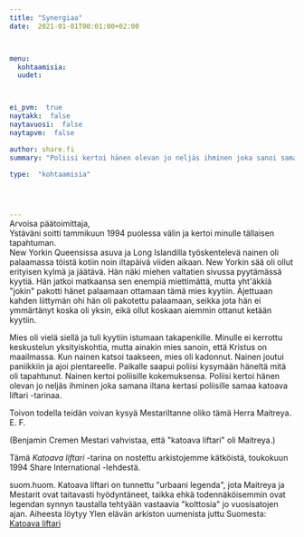 ```yaml
---
title: "Synergiaa"
date:  2021-01-01T00:01:00+02:00



menu:
  kohtaamisia:
  uudet:



ei_pvm:  true
naytakk:  false
naytavuosi:  false
naytapvm:  false

author: share.fi
summary: "Poliisi kertoi hänen olevan jo neljäs ihminen joka sanoi samana iltana samaa."

type:  "kohtaamisia"



 
---
```

<p style="margin-top:-15px;">Arvoisa päätoimittaja,<br>
Ystäväni soitti tammikuun 1994 puolessa välin ja kertoi minulle tällaisen tapahtuman.<br />
New Yorkin Queensissa asuva ja Long Islandilla työskentelevä nainen oli palaamassa töistä kotiin noin iltapäivä viiden aikaan. New Yorkin sää oli ollut erityisen kylmä ja jäätävä. Hän näki miehen valtatien sivussa pyytämässä kyytiä. Hän jatkoi matkaansa sen enempiä miettimättä, mutta yht'äkkiä "jokin" pakotti hänet palaamaan ottamaan tämä mies kyytiin. Ajettuaan kahden liittymän ohi hän oli pakotettu palaamaan, seikka jota hän ei ymmärtänyt koska oli yksin, eikä ollut koskaan aiemmin ottanut ketään kyytiin.</p>
<p>Mies oli vielä siellä ja tuli kyytiin istumaan takapenkille. Minulle ei kerrottu keskustelun yksityiskohtia, mutta ainakin mies sanoin, että Kristus on maailmassa. Kun nainen katsoi taakseen, mies oli kadonnut. Nainen joutui paniikkiin ja ajoi pientareelle. Paikalle saapui poliisi kysymään häneltä mitä oli tapahtunut. Nainen kertoi poliisille kokemuksensa. Poliisi kertoi hänen olevan jo neljäs ihminen joka samana iltana kertasi poliisille samaa katoava liftari -tarinaa.</p>
<p>Toivon todella teidän voivan kysyä Mestariltanne oliko tämä Herra Maitreya.<br />E. F.</p>
<p>(Benjamin Cremen Mestari vahvistaa, että "katoava liftari" oli Maitreya.)</p>

<p>Tämä <i>Katoava liftari</i> -tarina on nostettu arkistojemme kätköistä, toukokuun 1994 Share International -lehdestä.</p>
<p>suom.huom. Katoava liftari on tunnettu "urbaani legenda", jota Maitreya ja Mestarit ovat taitavasti hyödyntäneet, taikka ehkä todennäköisemmin ovat legendan synnyn taustalla tehtyään vastaavia "kolttosia" jo vuosisatojen ajan. Aiheesta löytyy Ylen elävän arkiston uumenista juttu Suomesta:<br />
<a href="https://areena.yle.fi/1-2253067?seek=600" rel="nofollow noopener" target="_blank_">Katoava liftari</a>